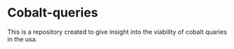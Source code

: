 # Cobalt-queries
 This is a repository created to give insight into the viability of cobalt quaries in the usa.
 
